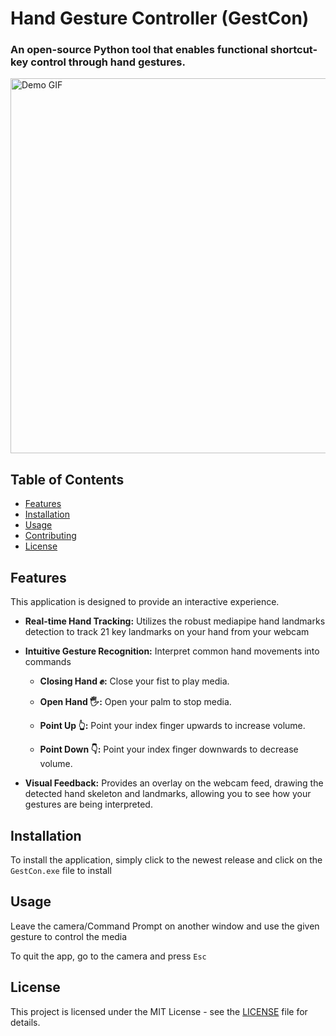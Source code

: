# Hand Gesture Controller (GestCon)

### An open-source Python tool that enables functional shortcut-key control through hand gestures.

<img src="assets/Demo.gif" alt="Demo GIF" width="600"/>


## Table of Contents

- [Features](#Features)
- [Installation](#installation)
- [Usage](#usage)
- [Contributing](#contributing)
- [License](#license)

## Features

This application is designed to provide an interactive experience.

- **Real-time Hand Tracking:** Utilizes the robust mediapipe hand landmarks detection to track 21 key landmarks on your hand from your webcam
- **Intuitive Gesture Recognition:** Interpret common hand movements into commands
    + **Closing Hand ✊:** Close your fist to play media.

    + **Open Hand 🖐️:** Open your palm to stop media.

    + **Point Up 👆:** Point your index finger upwards to increase volume.

    + **Point Down 👇:** Point your index finger downwards to decrease volume.

- **Visual Feedback:** Provides an overlay on the webcam feed, drawing the detected hand skeleton and landmarks, allowing you to see how your gestures are being interpreted.



## Installation

To install the application, simply click to the newest release and click on the `GestCon.exe` file to install

## Usage

Leave the camera/Command Prompt on another window and use the given gesture to control the media

To quit the app, go to the camera and press `Esc`

## License

This project is licensed under the MIT License - see the [LICENSE](LICENSE) file for details.
